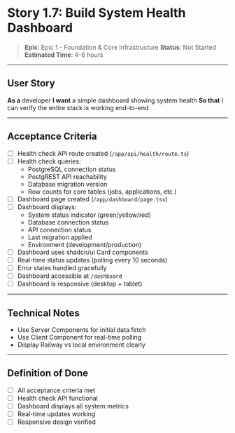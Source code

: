 # Story 1.7: Build System Health Dashboard

> **Epic**: Epic 1 - Foundation & Core Infrastructure
> **Status**: Not Started
> **Estimated Time**: 4-6 hours

---

## User Story

**As a** developer
**I want** a simple dashboard showing system health
**So that** I can verify the entire stack is working end-to-end

---

## Acceptance Criteria

- [ ] Health check API route created (`/app/api/health/route.ts`)
- [ ] Health check queries:
  - PostgreSQL connection status
  - PostgREST API reachability
  - Database migration version
  - Row counts for core tables (jobs, applications, etc.)
- [ ] Dashboard page created (`/app/dashboard/page.tsx`)
- [ ] Dashboard displays:
  - System status indicator (green/yellow/red)
  - Database connection status
  - API connection status
  - Last migration applied
  - Environment (development/production)
- [ ] Dashboard uses shadcn/ui Card components
- [ ] Real-time status updates (polling every 10 seconds)
- [ ] Error states handled gracefully
- [ ] Dashboard accessible at `/dashboard`
- [ ] Dashboard is responsive (desktop + tablet)

---

## Technical Notes

- Use Server Components for initial data fetch
- Use Client Component for real-time polling
- Display Railway vs local environment clearly

---

## Definition of Done

- [ ] All acceptance criteria met
- [ ] Health check API functional
- [ ] Dashboard displays all system metrics
- [ ] Real-time updates working
- [ ] Responsive design verified
